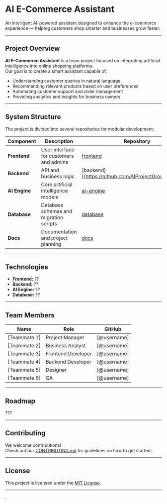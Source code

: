 # AI E-Commerce Assistant

An intelligent AI-powered assistant designed to enhance the e-commerce experience — helping customers shop smarter and businesses grow faster.

---

## Project Overview

**AI E-Commerce Assistant** is a team project focused on integrating artificial intelligence into online shopping platforms.  
Our goal is to create a smart assistant capable of:
- Understanding customer queries in natural language  
- Recommending relevant products based on user preferences
- Automating customer support and order management
- Providing analytics and insights for business owners  

---

## System Structure

The project is divided into several repositories for modular development:

| Component | Description | Repository |
|------------|-------------|-------------|
|  **Frontend** | User interface for customers and admins | [frontend](https://github.com/YourOrg/frontend) |
|  **Backend** | API and business logic | [backend][(https://github.com/AIProjectGroup/Backend)] |
|  **AI Engine** | Core artificial intelligence models | [ai-engine](https://github.com/YourOrg/ai-engine) |
|  **Database** | Database schemas and migration scripts | [database](https://github.com/YourOrg/database) |
|  **Docs** | Documentation and project planning | [docs](https://github.com/YourOrg/docs) |

---

##  Technologies

- **Frontend:** ??  
- **Backend:** ??  
- **AI Engine:** ??  
- **Database:** ??    

---

##  Team Members

| Name | Role | GitHub |
|------|------|---------|
| [Teammate 1] | Project Manager | [@username] |
  [Teammate 2] | Business Analyst | [@username] |
| [Teammate 3] | Frontend Developer | [@username] |
| [Teammate 4] | Backend Developer | [@username] |
| [Teammate 5] | Designer | [@username] |
| [Teammate 6] | QA | [@username] |

---

##  Roadmap

???  

---

##  Contributing

We welcome contributions!  
Check out our [CONTRIBUTING.md](./CONTRIBUTING.md) for guidelines on how to get started.

---

##  License

This project is licensed under the [MIT License](./LICENSE).

---
.
